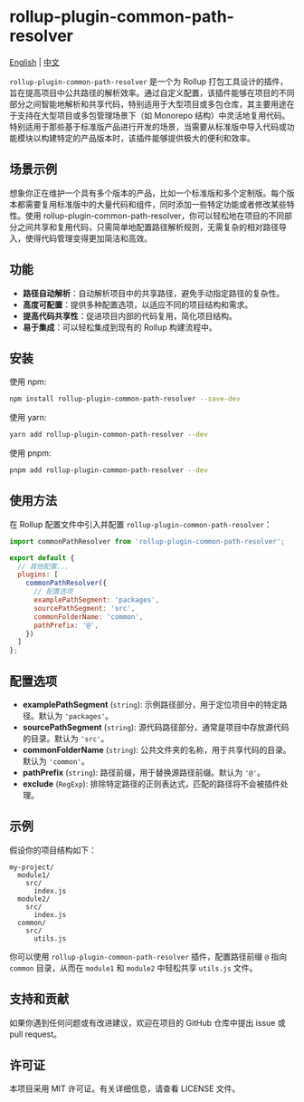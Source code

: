 # rollup-plugin-common-path-resolver

[English](README.md) | [中文](README_CN.md)

`rollup-plugin-common-path-resolver` 是一个为 Rollup 打包工具设计的插件，旨在提高项目中公共路径的解析效率。通过自定义配置，该插件能够在项目的不同部分之间智能地解析和共享代码，特别适用于大型项目或多包仓库，其主要用途在于支持在大型项目或多包管理场景下（如 Monorepo 结构）中灵活地复用代码。特别适用于那些基于标准版产品进行开发的场景，当需要从标准版中导入代码或功能模块以构建特定的产品版本时，该插件能够提供极大的便利和效率。

## 场景示例

想象你正在维护一个具有多个版本的产品，比如一个标准版和多个定制版。每个版本都需要复用标准版中的大量代码和组件，同时添加一些特定功能或者修改某些特性。使用 rollup-plugin-common-path-resolver，你可以轻松地在项目的不同部分之间共享和复用代码，只需简单地配置路径解析规则，无需复杂的相对路径导入，使得代码管理变得更加简洁和高效。

## 功能

- **路径自动解析**：自动解析项目中的共享路径，避免手动指定路径的复杂性。
- **高度可配置**：提供多种配置选项，以适应不同的项目结构和需求。
- **提高代码共享性**：促进项目内部的代码复用，简化项目结构。
- **易于集成**：可以轻松集成到现有的 Rollup 构建流程中。

## 安装

使用 npm:

```bash
npm install rollup-plugin-common-path-resolver --save-dev
```

使用 yarn:

```bash
yarn add rollup-plugin-common-path-resolver --dev
```

使用 pnpm:

```bash
pnpm add rollup-plugin-common-path-resolver --dev
```

## 使用方法

在 Rollup 配置文件中引入并配置 `rollup-plugin-common-path-resolver`：

```js
import commonPathResolver from 'rollup-plugin-common-path-resolver';

export default {
  // 其他配置...
  plugins: [
    commonPathResolver({
      // 配置选项
      examplePathSegment: 'packages',
      sourcePathSegment: 'src',
      commonFolderName: 'common',
      pathPrefix: '@',
    })
  ]
};
```

## 配置选项

- **examplePathSegment** (`string`): 示例路径部分，用于定位项目中的特定路径。默认为 `'packages'`。
- **sourcePathSegment** (`string`): 源代码路径部分，通常是项目中存放源代码的目录。默认为 `'src'`。
- **commonFolderName** (`string`): 公共文件夹的名称，用于共享代码的目录。默认为 `'common'`。
- **pathPrefix** (`string`): 路径前缀，用于替换源路径前缀。默认为 `'@'`。
- **exclude** (`RegExp`): 排除特定路径的正则表达式，匹配的路径将不会被插件处理。

## 示例

假设你的项目结构如下：

```
my-project/
  module1/
    src/
      index.js
  module2/
    src/
      index.js
  common/
    src/
      utils.js
```

你可以使用 `rollup-plugin-common-path-resolver` 插件，配置路径前缀 `@` 指向 `common` 目录，从而在 `module1` 和 `module2` 中轻松共享 `utils.js` 文件。

## 支持和贡献

如果你遇到任何问题或有改进建议，欢迎在项目的 GitHub 仓库中提出 issue 或 pull request。

## 许可证

本项目采用 MIT 许可证。有关详细信息，请查看 LICENSE 文件。
